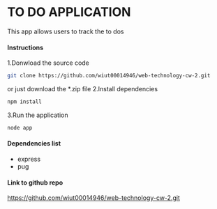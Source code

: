 # TO DO APPLICATION

This app allows users to track the to dos

#### Instructions
1.Donwload the source code
```bash
git clone https://github.com/wiut00014946/web-technology-cw-2.git
```
or just download the *.zip file
2.Install dependencies
```bash
npm install
```
3.Run the application
```bash
node app
```

#### Dependencies list
- express
- pug

#### Link to github repo
https://github.com/wiut00014946/web-technology-cw-2.git